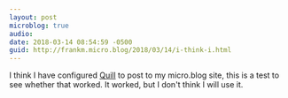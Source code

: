 ```yaml
---
layout: post
microblog: true
audio: 
date: 2018-03-14 08:54:59 -0500
guid: http://frankm.micro.blog/2018/03/14/i-think-i.html
---
```

I think I have configured [Quill](https://quill.p3k.io) to post to my micro.blog site, this is a test to see whether that worked. It worked, but I don't think I will use it. 
